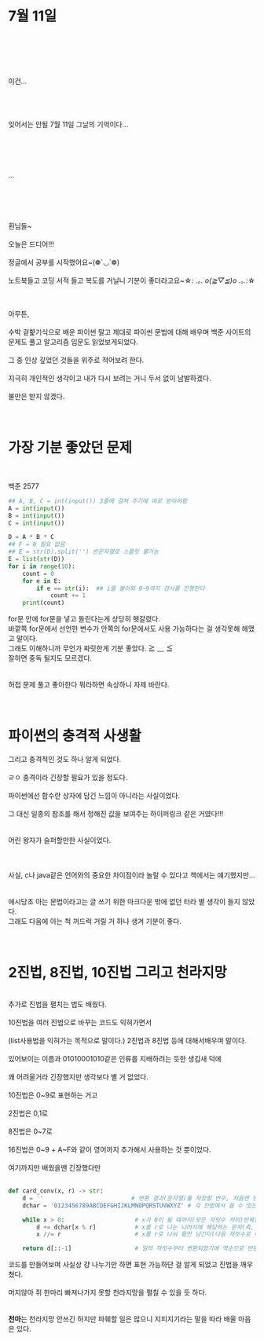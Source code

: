 # 7월 11일
<br><br><br><br><br>
이건...<br><br><br><br><br>
잊어서는 안될 7월 11일 그날의 기억이다...<br><br><br><br><br><br>
...
<br><br><br><br><br><br>
횐님들~<br><br>
오늘은 드디어!!!<br><br>
정글에서 공부를 시작했어요~(❁´◡`❁)<br><br>
노트북들고 코딩 서적 들고 복도를 거닐니 기분이 좋더라고요~☆*: .｡. o(≧▽≦)o .｡.:*☆<br><br><br>

아무튼,<br><br>
수박 겉핥기식으로 배운 파이썬 말고 제대로 파이썬 문법에 대해 배우며 백준 사이트의 문제도 풀고 알고리즘 입문도 읽었보게되었다.<br><br>
그 중 인상 깊었던 것들을 위주로 적어보려 한다.<br><br>
지극히 개인적인 생각이고 내가 다시 보려는 거니 두서 없이 남발하겠다.<br><br>
불만은 받지 않겠다.<br><br><br>

# 가장 기분 좋았던 문제 
<br>

백준 2577
```py
## A, B, C = int(input()) 3줄에 걸쳐 주기에 따로 받아야함
A = int(input())
B = int(input())
C = int(input())

D = A * B * C
## F = 0 필요 없음
## E = str(D).split('') 빈문자열로 스플릿 불가능
E = list(str(D))
for i in range(10):
    count = 0
    for e in E:
        if e == str(i):  ## i를 불러와 0~9까지 검사를 진행한다
            count += 1
    print(count)
```
for문 안에 for문을 넣고 돌린다는게 상당히 헷갈렸다. <br>
바깥쪽 for문에서 선언한 변수가 안쪽의 for문에서도 사용 가능하다는 걸 생각못해 헤맸고 말이다.<br>
그래도 이해하니까 무언가 짜릿한게 기분 좋았다. ≧ ﹏ ≦ <br>
잘하면 중독 될지도 모르겠다.<br><br><br>
허접 문제 풀고 좋아한다 뭐라하면 속상하니 자제 바란다.<br>
<br><br>
# 파이썬의 충격적 사생활

그리고 충격적인 것도 하나 알게 되었다.<br><br>
ㄹㅇ 충격이라 긴장할 필요가 있을 정도다.<br><br>
파이썬에선 함수란 상자에 담긴 느낌이 아니라는 사실이었다.<br><br>
그 대신 일종의 참조를 해서 정해진 값을 보여주는 하이퍼링크 같은 거였다!!!<br><br><br>
어린 왕자가 슬퍼할만한 사실이었다.
<br><br><br><br>
사실, c나 java같은 언어와의 중요한 차이점이라 놀랄 수 있다고 책에서는 얘기했지만...<br><br><br>
애시당초 아는 문법이라고는 글 쓰기 위한 마크다운 밖에 없던 터라 별 생각이 들지 않았다.<br>
그래도 다음에 아는 척 꺼드럭 거릴 거 하나 생겨 기분이 좋다.<br><br><br>

# 2진법, 8진법, 10진법 그리고 천라지망
<br>
추가로 진법을 펼치는 법도 배웠다.<br><br>
10진법을 여러 진법으로 바꾸는 코드도 익혀가면서<br><br>
(list사용법을 익혀가는 목적으로 말이다.)
2진법과 8진법 등에 대해서배우며 말이다.<br><br>
있어보이는 이름과 01010001010같은 인류를 지배하려는 듯한 생김새 덕에<br><br>
꽤 어려울거라 긴장했지만 생각보다 별 거 없었다.<br><br>
10진법은 0~9로 표현하는 거고<br><br>
2진법은 0,1로<br><br>
8진법은 0~7로<br><br>
16진법은 0~9 + A~F와 같이 영어까지 추가해서 사용하는 것 뿐이었다.<br><br>
여기까지만 배웠을땐 긴장했다만<br><br>

```py
def card_conv(x, r) -> str:
    d = ''                         # 변환 결과(문자열)를 저장할 변수, 처음엔 빈 문자열이다
    dchar = '0123456789ABCDEFGHIJKLMNOPQRSTUVWXYZ' # 각 진법에서 쓸 수 있는 문자 집합이다

    while x > 0:                    # x가 0이 될 때까지(모든 자릿수 처리)반복한다
        d += dchar[x % r]           # x를 r로 나눈 나머지에 해당하는 문자(즉, 현재 자릿수)를 결과에 추가
        x //= r                     # x를 r로 나눠 몫만 남긴다(다음 자릿수로 이동)

    return d[::-1]                  # 일의 자릿수부터 변환되었기에 역순으로 반환한다
```

코드를 만들어보며 사실상 걍 나누기만 하면 표현 가능하단 걸 알게 되었고 진법을 깨우쳤다.<br><br>
머지않아 쥐 한마리 빠져나가지 못할 천라지망을 펼칠 수 있을 듯 하다.<br><br><br>
**천마**는 천라지망 안쓰긴 하지만 파훼할 일은 많으니 지피지기라는 말을 따라 배울 마음은 있다.
